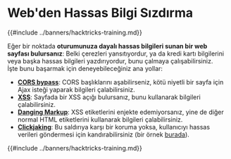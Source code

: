# Web'den Hassas Bilgi Sızdırma

{{#include ../banners/hacktricks-training.md}}

Eğer bir noktada **oturumunuza dayalı hassas bilgileri sunan bir web sayfası bulursanız**: Belki çerezleri yansıtıyordur, ya da kredi kartı bilgilerini veya başka hassas bilgileri yazdırıyordur, bunu çalmaya çalışabilirsiniz.\
İşte bunu başarmak için deneyebileceğiniz ana yollar:

- [**CORS bypass**](../pentesting-web/cors-bypass.md): CORS başlıklarını aşabilirseniz, kötü niyetli bir sayfa için Ajax isteği yaparak bilgileri çalabilirsiniz.
- [**XSS**](../pentesting-web/xss-cross-site-scripting/): Sayfada bir XSS açığı bulursanız, bunu kullanarak bilgileri çalabilirsiniz.
- [**Danging Markup**](../pentesting-web/dangling-markup-html-scriptless-injection/): XSS etiketlerini enjekte edemiyorsanız, yine de diğer normal HTML etiketlerini kullanarak bilgileri çalabilirsiniz.
- [**Clickjaking**](../pentesting-web/clickjacking.md): Bu saldırıya karşı bir koruma yoksa, kullanıcıyı hassas verileri göndermesi için kandırabilirsiniz (bir örnek [burada](https://medium.com/bugbountywriteup/apache-example-servlet-leads-to-61a2720cac20)).

{{#include ../banners/hacktricks-training.md}}
